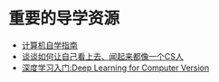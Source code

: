 # 重要的导学资源
- [计算机自学指南](https://csdiy.wiki/)
- [谈谈如何让自己看上去、闻起来都像一个CS人](https://zhuanlan.zhihu.com/p/539692975)
- [深度学习入门:Deep Learning for Computer Version](https://web.eecs.umich.edu/~justincj/teaching/eecs498/WI2022/)